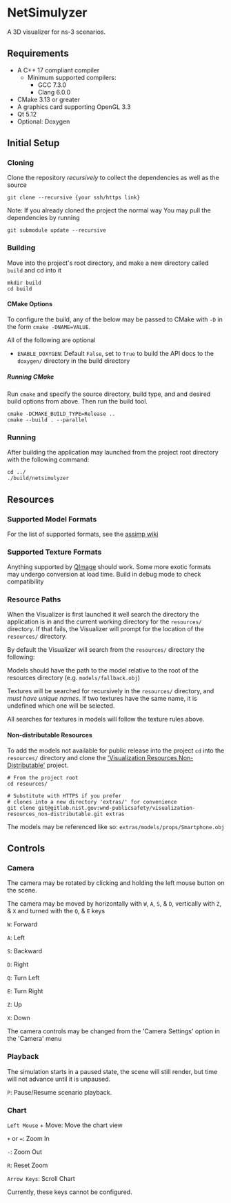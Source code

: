 # NetSimulyzer
A 3D visualizer for ns-3 scenarios.

## Requirements

* A C++ 17 compliant compiler
  * Minimum supported compilers:
    * GCC 7.3.0
    * Clang 6.0.0
* CMake 3.13 or greater
* A graphics card supporting OpenGL 3.3
* Qt 5.12
* Optional: Doxygen

## Initial Setup

### Cloning
Clone the repository _recursively_ to collect the dependencies as well as the source

```shell
git clone --recursive {your ssh/https link}
```

Note: If you already cloned the project the normal way
You may pull the dependencies by running

```shell
git submodule update --recursive
```

### Building
Move into the project's root directory, and make a new directory called `build` and cd into it
```shell
mkdir build
cd build
```

#### CMake Options
To configure the build, any of the below may be passed to CMake with `-D` in the form `cmake -DNAME=VALUE`.

All of the following are optional

* `ENABLE_DOXYGEN`: Default `False`, set to `True` to build the API docs to the `doxygen/` directory in the build directory

##### Running CMake

Run `cmake` and specify the source directory, build type, and and desired build options from above. Then run the build tool.
```shell
cmake -DCMAKE_BUILD_TYPE=Release ..
cmake --build . --parallel
```

### Running
After building the application may launched from the project root directory with the following command:
```shell
cd ../
./build/netsimulyzer
```

## Resources

### Supported Model Formats
For the list of supported formats, see the [assimp wiki](https://github.com/assimp/assimp#supported-file-formats)

### Supported Texture Formats
Anything supported by [QImage](https://doc.qt.io/qt-5/qimage.html) should work.
Some more exotic formats may undergo conversion at load time.
Build in debug mode to check compatibility

### Resource Paths
When the Visualizer is first launched it well search the directory the application is
in and the current working directory for the `resources/` directory.
If that fails, the Visualizer will prompt for the location of the `resources/` directory.

By default the Visualizer will search from the `resources/` directory the following:

Models should have the path to the model relative to the root of the resources directory
(e.g. `models/fallback.obj`)

Textures will be searched for recursively in the `resources/` directory, and _must have unique names_.
If two textures have the same name, it is undefined which one will be selected.

All searches for textures in models will follow the texture rules above.

#### Non-distributable Resources

To add the models not available for public release into the project `cd` into the `resources/`
directory and clone the
['Visualization Resources Non-Distributable'](https://gitlab.nist.gov/wnd-publicsafety/visualization-resources_non-distributable)
project.

```shell
# From the project root
cd resources/

# Substitute with HTTPS if you prefer
# clones into a new directory 'extras/' for convenience
git clone git@gitlab.nist.gov:wnd-publicsafety/visualization-resources_non-distributable.git extras
```

The models may be referenced like so: `extras/models/props/Smartphone.obj`

## Controls

### Camera
The camera may be rotated by clicking and holding the left mouse button on the scene.

The camera may be moved by horizontally with `W`, `A`, `S`, & `D`,
 vertically with `Z`, & `X` and turned with the `Q`, & `E` keys

`W`: Forward

`A`: Left

`S`: Backward

`D`: Right

`Q`: Turn Left

`E`: Turn Right

`Z`: Up

`X`: Down

The camera controls may be changed from the 'Camera Settings' option in the 'Camera' menu

### Playback
The simulation starts in a paused state, the scene will still render, but time will not advance until it is unpaused.

`P`: Pause/Resume scenario playback.

### Chart
`Left Mouse` + Move: Move the chart view

`+` or `=`: Zoom In

`-`: Zoom Out

`R`: Reset Zoom

`Arrow Keys`: Scroll Chart

Currently, these keys cannot be configured.
